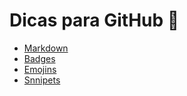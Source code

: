# Dicas para GitHub :robot:

- [Markdown](https://www.markdownguide.org/)
- [Badges](https://github.com/Ileriayo/markdown-badges)
- [Emojins](https://github.com/ikatyang/emoji-cheat-sheet/blob/master/README.md)
- [Snnipets](https://snippet-generator.app/)
